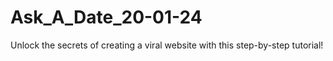 # Ask_A_Date_20-01-24
Unlock the secrets of creating a viral website with this step-by-step tutorial!
